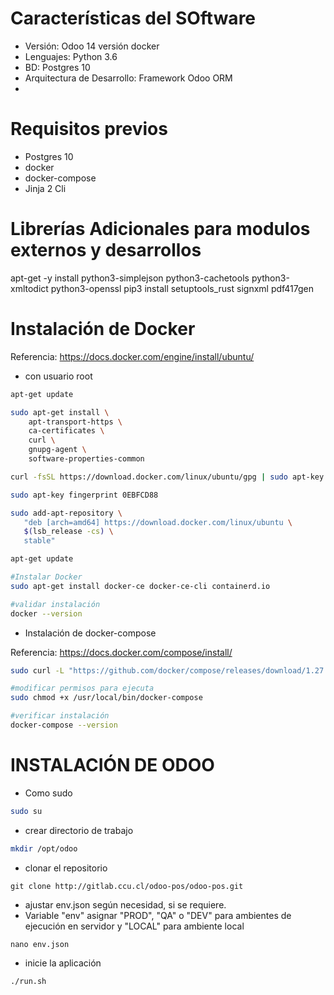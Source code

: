 # Características del SOftware

- Versión: Odoo 14 versión docker
- Lenguajes: Python 3.6
- BD: Postgres 10
- Arquitectura de Desarrollo: Framework Odoo ORM 
-

# Requisitos previos

- Postgres 10
- docker
- docker-compose 
- Jinja 2 Cli

# Librerías Adicionales para modulos externos y desarrollos

apt-get -y install python3-simplejson python3-cachetools python3-xmltodict python3-openssl 
pip3 install setuptools_rust signxml pdf417gen

# Instalación de Docker

Referencia: https://docs.docker.com/engine/install/ubuntu/

- con usuario root

```bash
apt-get update

sudo apt-get install \
    apt-transport-https \
    ca-certificates \
    curl \
    gnupg-agent \
    software-properties-common

curl -fsSL https://download.docker.com/linux/ubuntu/gpg | sudo apt-key add -

sudo apt-key fingerprint 0EBFCD88

sudo add-apt-repository \
   "deb [arch=amd64] https://download.docker.com/linux/ubuntu \
   $(lsb_release -cs) \
   stable"

apt-get update

#Instalar Docker
sudo apt-get install docker-ce docker-ce-cli containerd.io

#validar instalación
docker --version
```

- Instalación de docker-compose

Referencia: https://docs.docker.com/compose/install/

```bash
sudo curl -L "https://github.com/docker/compose/releases/download/1.27.4/docker-compose-$(uname -s)-$(uname -m)" -o /usr/local/bin/docker-compose

#modificar permisos para ejecuta
sudo chmod +x /usr/local/bin/docker-compose

#verificar instalación
docker-compose --version
```

# INSTALACIÓN DE ODOO

- Como sudo

```bash
sudo su
```

- crear directorio de trabajo

```bash
mkdir /opt/odoo
```

- clonar el repositorio
```
git clone http://gitlab.ccu.cl/odoo-pos/odoo-pos.git
```

- ajustar env.json según necesidad, si se requiere. 
- Variable "env" asignar "PROD", "QA" o "DEV" para ambientes de ejecución en servidor y "LOCAL" para ambiente local
```
nano env.json
```

- inicie la aplicación
```
./run.sh
```

